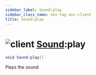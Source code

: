 ```yaml
---
sidebar_label: Sound:play
sidebar_class_name: env-tag env-client
title: Sound:play
---
```


# <img src='/img/wiki/client.png' alt='client' classname='env-tag' /> [Sound](../sound/README.md):play

```lua
void Sound:play()
```

Plays the sound<br/>
